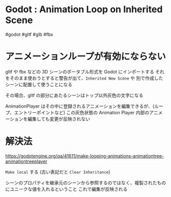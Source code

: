 # Godot : Animation Loop on Inherited Scene

#godot #gltf #glb #fbx


# アニメーションループが有効にならない

gltf や fbx などの 3D シーンのポータブル形式を Godot にインポートする
それをそのまま使おうとすると警告が出て、`Inherited New Scene` や 別で作成したシーンに配置して使うことになる

その場合、gltf の部分にあたるシーンはトップ以外灰色の文字になる


AnimationPlayer はその中に登録されるアニメーションを編集できるが、(ループ、エントリーポイントなど)
この灰色状態の Animation Player 内部のアニメーションを編集しても変更が反映されない

# 解決法

https://godotengine.org/qa/41611/make-looping-animations-animationtree-animationtreeplayer

`Make local` する
(古い表記だと `Clear Inheritance`)

シーンのプロパティを継承元のシーンから参照するのではなく、複製されたものにユニークな値を入れるということ
これで編集が反映される




